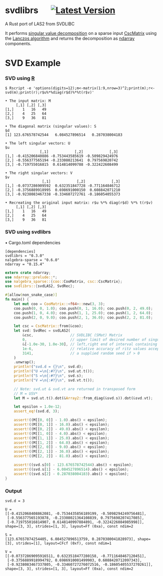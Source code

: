 # svdlibrs &emsp; [![Latest Version]][crates.io]

[Latest Version]: https://img.shields.io/badge/crates.io-v0.3.0-blue
[crates.io]: https://crates.io/crates/svdlibrs

A Rust port of LAS2 from SVDLIBC

It performs [singular value decomposition](https://en.wikipedia.org/wiki/Singular_value_decomposition) on a sparse input [CscMatrix](https://docs.rs/nalgebra-sparse/0.5.0/nalgebra_sparse/csc/struct.CscMatrix.html) using the [Lanczos algorithm](https://en.wikipedia.org/wiki/Lanczos_algorithm) and returns the decomposition as [ndarray](https://docs.rs/ndarray/0.15.3/ndarray/) components.

# SVD Example

### SVD using [R](https://www.r-project.org/)

```text
$ Rscript -e 'options(digits=12);m<-matrix(1:9,nrow=3)^2;print(m);r<-svd(m);print(r);r$u%*%diag(r$d)%*%t(r$v)'

• The input matrix: M
     [,1] [,2] [,3]
[1,]    1   16   49
[2,]    4   25   64
[3,]    9   36   81

• The diagonal matrix (singular values): S
$d
[1] 123.676578742544   6.084527896514   0.287038004183

• The left singular vectors: U
$u
                [,1]            [,2]            [,3]
[1,] -0.415206840886 -0.753443585619 -0.509829424976
[2,] -0.556377565194 -0.233080213641  0.797569820742
[3,] -0.719755016815  0.614814099788 -0.322422608499

• The right singular vectors: V
$v
                 [,1]            [,2]            [,3]
[1,] -0.0737286909592  0.632351847728 -0.771164846712
[2,] -0.3756889918995  0.698691000150  0.608842071210
[3,] -0.9238083467338 -0.334607272761 -0.186054055373

• Recreating the original input matrix: r$u %*% diag(r$d) %*% t(r$v)
     [,1] [,2] [,3]
[1,]    1   16   49
[2,]    4   25   64
[3,]    9   36   81
```

### SVD using svdlibrs

• Cargo.toml dependencies
```text
[dependencies]
svdlibrs = "0.3.0"
nalgebra-sparse = "0.6.0"
ndarray = "0.15.4"
```

```rust
extern crate ndarray;
use ndarray::prelude::*;
use nalgebra_sparse::{coo::CooMatrix, csc::CscMatrix};
use svdlibrs::{svdLAS2, SvdRec};

#[allow(non_snake_case)]
fn main() {
    let mut coo = CooMatrix::<f64>::new(3, 3);
    coo.push(0, 0, 1.0); coo.push(0, 1, 16.0); coo.push(0, 2, 49.0);
    coo.push(1, 0, 4.0); coo.push(1, 1, 25.0); coo.push(1, 2, 64.0);
    coo.push(2, 0, 9.0); coo.push(2, 1, 36.0); coo.push(2, 2, 81.0);

    let csc = CscMatrix::from(&coo);
    let svd: SvdRec = svdLAS2(
        &csc,                 // SVDLIBC (SMat) Matrix
        0,                    // upper limit of desired number of singular triplets (0 == all)
        &[-1.0e-30, 1.0e-30], // left,right end of interval containing unwanted eigenvalues
        1e-6,                 // relative accuracy of ritz values acceptable as eigenvalues
        3141,                 // a supplied random seed if > 0
    )
    .unwrap();
    println!("svd.d = {}\n", svd.d);
    println!("U =\n{:#?}\n", svd.ut.t());
    println!("S =\n{:#?}\n", svd.s);
    println!("V =\n{:#?}\n", svd.vt.t());

    // Note: svd.ut & svd.vt are returned in transposed form
    // M = USV*
    let M = svd.ut.t().dot(&Array2::from_diag(&svd.s)).dot(&svd.vt);

    let epsilon = 1.0e-12;
    assert_eq!(svd.d, 3);

    assert!((M[[0, 0]] - 1.0).abs() < epsilon);
    assert!((M[[0, 1]] - 16.0).abs() < epsilon);
    assert!((M[[0, 2]] - 49.0).abs() < epsilon);
    assert!((M[[1, 0]] - 4.0).abs() < epsilon);
    assert!((M[[1, 1]] - 25.0).abs() < epsilon);
    assert!((M[[1, 2]] - 64.0).abs() < epsilon);
    assert!((M[[2, 0]] - 9.0).abs() < epsilon);
    assert!((M[[2, 1]] - 36.0).abs() < epsilon);
    assert!((M[[2, 2]] - 81.0).abs() < epsilon);

    assert!((svd.s[0] - 123.676578742544).abs() < epsilon);
    assert!((svd.s[1] - 6.084527896514).abs() < epsilon);
    assert!((svd.s[2] - 0.287038004183).abs() < epsilon);
}
```

### Output

```text
svd.d = 3

U =
[[-0.4152068408862081, -0.7534435856189199, -0.5098294249756481],
 [-0.556377565193878, -0.23308021364108839, 0.7975698207417085],
 [-0.719755016814907, 0.6148140997884891, -0.3224226084985998]], shape=[3, 3], strides=[1, 3], layout=Ff (0xa), const ndim=2

S =
[123.67657874254405, 6.084527896513759, 0.2870380041828973], shape=[3], strides=[1], layout=CFcf (0xf), const ndim=1

V =
[[-0.07372869095916511, 0.6323518477280158, -0.7711648467120451],
 [-0.3756889918994792, 0.6986910001499903, 0.6088420712097343],
 [-0.9238083467337805, -0.33460727276072516, -0.18605405537270261]], shape=[3, 3], strides=[1, 3], layout=Ff (0xa), const ndim=2
```
